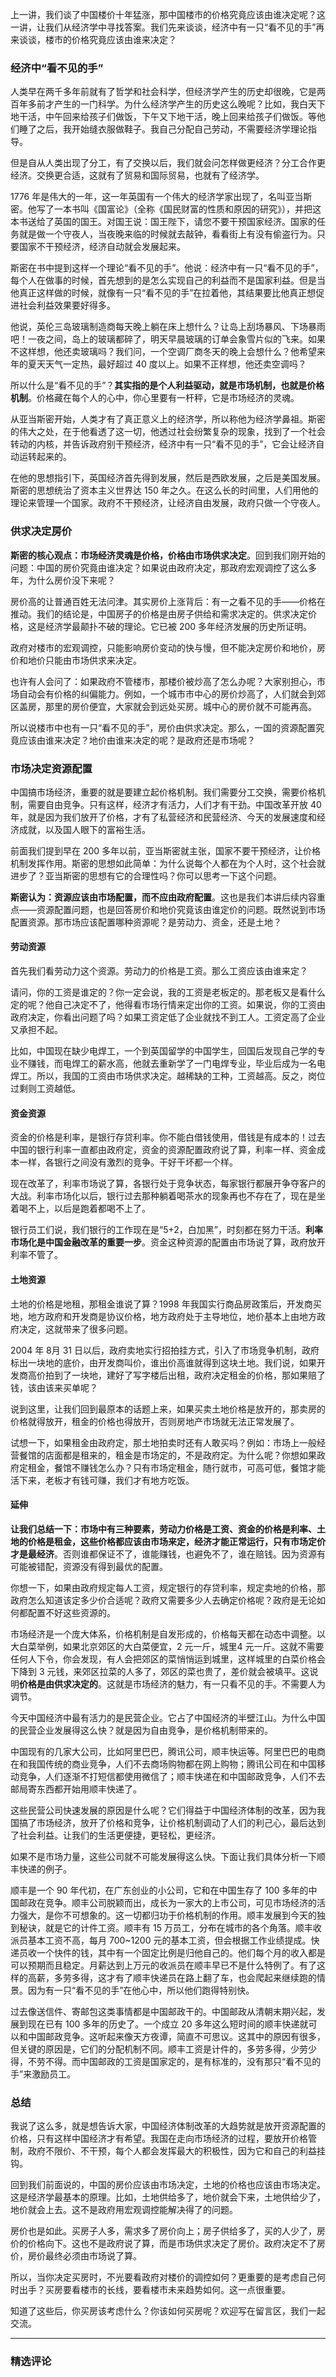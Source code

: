 <p data-nodeid="6752" class="">上一讲，我们谈了中国楼价十年猛涨，那中国楼市的价格究竟应该由谁决定呢？这一讲，让我们从经济学中寻找答案。我们先来谈谈，经济中有一只“看不见的手”再来谈谈，楼市的价格究竟应该由谁来决定？</p>


<h3 data-nodeid="6216" class="">经济中“看不见的手”</h3>


<p data-nodeid="535" class="">人类早在两千多年前就有了哲学和社会科学，但经济学产生的历史却很晚，它是两百年多前才产生的一门科学。为什么经济学产生的历史这么晚呢？比如，我白天下地干活，中午回来给孩子们做饭，下午又下地干活，晚上回来给孩子们做饭。等他们睡了之后，我开始缝衣服做鞋子。我自己分配自己劳动，不需要经济学理论指导。</p>


<p data-nodeid="4">但是自从人类出现了分工，有了交换以后，我们就会问怎样做更经济？分工合作更经济。交换更合适，这就有了贸易和国际贸易，也就有了经济学。</p>
<p data-nodeid="1073">1776 年是伟大的一年，这一年英国有一个伟大的经济学家出现了，名叫亚当斯密。他写了一本书叫《国富论》（全称《国民财富的性质和原因的研究》），并把这本书送给了英国的国王。对国王说：国王陛下，请您不要干预国家经济。国家的任务就是做一个守夜人，当夜晚来临的时候就去敲钟，看看街上有没有偷盗行为。只要国家不干预经济，经济自动就会发展起来。</p>
<p data-nodeid="7288" class="">斯密在书中提到这样一个理论“看不见的手”。他说：经济中有一只“看不见的手”，每个人在做事的时候，首先想到的是怎么实现自己的利益而不是国家利益。但是当他真正这样做的时候，就像有一只“看不见的手”在拉着他，其结果要比他真正想促进社会利益效果要好得多。</p>












<p data-nodeid="7">他说，英伦三岛玻璃制造商每天晚上躺在床上想什么？让岛上刮场暴风、下场暴雨吧！一夜之间，岛上的玻璃都碎了，明天早晨玻璃的订单会象雪片似的飞来。如果不这样想，他还卖玻璃吗？我们问，一个空调厂商冬天的晚上会想什么？他希望来年的夏天天气一定热，最好超过 40 度以上。如果不正样想，他还卖空调吗？</p>
<p data-nodeid="11924" class="">所以什么是“看不见的手”？<strong data-nodeid="11930">其实指的是个人利益驱动，就是市场机制，也就是价格机制</strong>。价格藏在每个人的心中，你心里要有一杆秤，它是市场经济的灵魂。</p>





















<p data-nodeid="12465" class="">从亚当斯密开始，人类才有了真正意义上的经济学，所以称他为经济学鼻祖。斯密的伟大之处，在于他看透了这一切，他透过社会纷繁复杂的现象，找到了一个社会转动的内核，并告诉政府别干预经济，经济中有一只“看不见的手”，它会让经济自动运转起来的。</p>


<p data-nodeid="10">在他的思想指引下，英国经济首先得到发展，然后是西欧发展，之后是美国发展。斯密的思想统治了资本主义世界达 150 年之久。在这么长的时间里，人们用他的理论来管理一个国家。政府不干预经济，让经济自由发展，政府只做一个守夜人。</p>
<h3 data-nodeid="11">供求决定房价</h3>
<p data-nodeid="12"><strong data-nodeid="72">斯密的核心观点：市场经济灵魂是价格，价格由市场供求决定</strong>。回到我们刚开始的问题：中国的房价究竟由谁决定？如果说由政府决定，那政府宏观调控了这么多年，为什么房价没下来呢？</p>
<p data-nodeid="13">房价高的让普通百姓无法问津。其实房价上涨背后：有一之看不见的手——价格在推动。我们的结论是，中国房子的价格是由房子供给和需求决定的。供求决定价格，这是经济学最颠扑不破的理论。它已被 200 多年经济发展的历史所证明。</p>
<p data-nodeid="14">政府对楼市的宏观调控，只能影响房价变动的快与慢，但不能决定房价和地价，房价和地价只能由市场供求来决定。</p>
<p data-nodeid="2706" class="">也许有人会问了：如果政府不管楼市，那楼价被炒高了怎么办呢？大家别担心，市场自动会有价格的纠偏能力。例如，一个城市市中心的房价炒高了，人们就会到郊区盖房，那里的房价便宜，大家就会到远处买房。城中心的房价就不可能再高。</p>


<p data-nodeid="3234" class="">所以说楼市中也有一只“看不见的手”，房价由供求决定。那么，一国的资源配置究竟应该由谁来决定？地价由谁来决定的呢？是政府还是市场呢？</p>


<h3 data-nodeid="17">市场决定资源配置</h3>
<p data-nodeid="18" class="">中国搞市场经济，重要的就是要建立起价格机制。我们需要分工交换，需要价格机制，需要自由竞争。只有这样，经济才有活力，人们才有干劲。中国改革开放 40 年，就是因为我们放开了价格，才有了私营经济和民营经济、今天的发展速度和经济成就，以及国人眼下的富裕生活。</p>
<p data-nodeid="19">前面我们提到早在 200 多年以前，亚当斯密就主张，国家不要干预经济，让价格机制发挥作用。斯密的思想如此简单：为什么说每个人都在为个人时，这个社会就进步了？亚当斯密的思想有它的合理性吗？你可以思考一下这个问题。</p>
<p data-nodeid="3498" class=""><strong data-nodeid="3503">斯密认为：资源应该由市场配置，而不应由政府配置</strong>。这也是我们本讲后续内容重点——资源配置问题，也是回答房价和地价究竟该由谁定价的问题。既然说到市场配置资源。那市场应该配置哪种资源呢？是劳动力、资金，还是土地？</p>

<h4 data-nodeid="21">劳动资源</h4>
<p data-nodeid="22">首先我们看劳动力这个资源。劳动力的价格是工资。那么工资应该由谁来定？</p>
<p data-nodeid="23">请问，你的工资是谁定的？你一定会说，我的工资是老板定的。那老板又是看什么定的呢？他自己决定不了，他得看市场行情来定出你的工资。如果说，你的工资由政府决定，你看出问题了吗？如果工资定低了企业就找不到工人。工资定高了企业又承担不起。</p>
<p data-nodeid="24">比如，中国现在缺少电焊工，一个到英国留学的中国学生，回国后发现自己学的专业不赚钱，而电焊工的薪水高，他就去重新学了一门电焊专业，毕业后成为一名电焊工。所以，我国的工资由市场供求决定。越稀缺的工种，工资越高。反之，岗位过剩则工资越低。</p>
<h4 data-nodeid="25">资金资源</h4>
<p data-nodeid="26">资金的价格是利率，是银行存贷利率。你不能白借钱使用，借钱是有成本的！过去中国的银行利率一直都由政府定，资金的资源配置政府说了算，利率一样、资金成本一样，各银行之间没有激烈的竞争。干好干坏都一个样。</p>
<p data-nodeid="27">现在改革了，利率市场说了算，各银行处于竞争状态，每家银行都展开争夺客户的大战。利率市场化以后，银行过去那种躺着喝茶水的现象再也不存在了，现在是坐着喝不上，以后是跑着都喝不上了。</p>
<p data-nodeid="28">银行员工们说，我们银行的工作现在是“5+2，白加黑”，时刻都在努力干活。<strong data-nodeid="93">利率市场化是中国金融改革的重要一步</strong>。资金这种资源的配置由市场说了算，政府放开利率不管了。</p>
<h4 data-nodeid="29">土地资源</h4>
<p data-nodeid="30">土地的价格是地租，那租金谁说了算？1998 年我国实行商品房政策后，开发商买地，地方政府和开发商是协议价格，地方政府处于主导地位，地价基本上由地方政府决定，这就带来了很多问题。</p>
<p data-nodeid="31">2004 年 8月 31 日以后，政府卖地实行招拍挂方式，引入了市场竞争机制，政府标出一块地的底价，由开发商叫价，谁出价高谁就得到这块土地。我们说，如果开发商高价拍到了一块地，建好了写字楼后出租，政府决定租金的价格，那如果赔了钱，该由该来买单呢？</p>
<p data-nodeid="32">说到这里，让我们回到最原本的话题上来，如果买卖土地价格是放开的，那卖房的价格就得放开，租金的价格也得放开，否则房地产市场就无法正常发展了。</p>
<p data-nodeid="33">试想一下，如果租金由政府定，那土地拍卖时还有人敢买吗？例如：市场上一般经营餐馆的店面都是租来的，租金是市场定的，不是政府定。为什么呢？你想如果政府定租金，餐馆不赚钱怎么办？只有市场定租金，随行就市，可高可低，餐馆才能活下来，老板才有钱可赚，我们才有地方吃饭。</p>
<h4 data-nodeid="34">延伸</h4>
<p data-nodeid="4330" class=""><strong data-nodeid="4341">让我们总结一下：市场中有三种要素，劳动力价格是工资、资金的价格是利率、土地的价格是租金，<strong data-nodeid="4340"><strong data-nodeid="4339">这些</strong></strong>价格都应该由市场来定，经济才能正常运行，只有市场定价才是最经济</strong>。否则谁都保证不了，谁能赚钱，也避免不了，谁在赔钱。因为资源有可能被错配，资源没有得到最优的配置。</p>



<p data-nodeid="36">你想一下，如果由政府规定每人工资，规定银行的存贷利率，规定卖地的价格，那政府怎么知道该定多少价合适呢？政府又需要多少人去确定价格呢？政府是无论如何都配置不好这些资源的。</p>
<p data-nodeid="37">市场经济是一个庞大体系，价格机制是自发形成的，价格每天都在动态中调整。以大白菜举例，如果北京郊区的大白菜便宜，2 元一斤，城里4 元一斤。这就不需要任何人下令，你会发现，有人会把郊区的菜悄悄运到城里，这样城里的白菜价格会下降到 3 元钱，来郊区拉菜的人多了，郊区的菜也贵了，差价就会被填平。这说明<strong data-nodeid="119">价格是由供求决定的</strong>。这就是市场经济的魅力，有一只看不见的手。不需要人为调节。</p>
<p data-nodeid="38">今天中国经济中最有活力的是民营企业。它占了中国经济的半壁江山。为什么中国的民营企业发展得这么快？就是因为自由竞争，是价格机制带来的。</p>
<p data-nodeid="39">中国现有的几家大公司，比如阿里巴巴，腾讯公司，顺丰快运等。阿里巴巴的电商在和我国传统的商业竞争，人们不去商场购物都在网上购物；腾讯公司在和中国移动竞争，人们逐渐不打短信都使用微信了；顺丰快递在和中国邮政竞争，人们不去邮局寄东西都开始用顺丰快递了。</p>
<p data-nodeid="40">这些民营公司快速发展的原因是什么呢？它们得益于中国经济体制的改革，因为我国搞了市场经济，放开了价格和竞争，让价格机制调动了人们的利己心，最后达到了社会利益。让我们的生活更便捷，更轻松，更经济。</p>
<p data-nodeid="41">如果不是市场力量，这些公司就不可能发展得这么快。下面让我们具体分析一下顺丰快递的例子。</p>
<p data-nodeid="42">顺丰是一个 90 年代初，在广东创业的小公司，它和在中国生存了 100 多年的中国邮政在竞争。顺丰公司脱颖而出，成长为一家大的上市公司，可见市场经济的活力强大，是你不可想象的。这一切都归功于价格机制的作用。顺丰发展到今天的独到秘诀，就是它的计件工资。顺丰有 15 万员工，分布在城市的各个角落。顺丰收派员基本工资不高，每月 700~1200 元的基本工资，但会根据工作业绩提成。快递员收一个快件的钱，其中有一个固定比例是归他自己的。他们每个月的收入都是可以预期而且稳定。月薪达到上万元的收派员在顺丰早已不是什么特例了。有了这样的高薪，多劳多得，这才有了顺丰快递员在路上翻了车，也会爬起来继续跑的情景。因为有一只“看不见的手”在他心中，所以他们跑得特别快。</p>
<p data-nodeid="43">过去像送信件、寄邮包这类事情都是中国邮政干的。中国邮政从清朝末期兴起，发展到现在已有 100 多年的历史了。一个成立 20 多年这么短时间的顺丰快递就可以和中国邮政竞争。这听起来像天方夜谭，简直不可思议。这其中的原因有很多，但关键的原因是，它们的分配机制不同。顺丰工资是计件的，多劳多得，少劳少得，不劳不得。而中国邮政的工资是国家定的，是有标准的，没有那只“看不见的手”来激励员工。</p>
<h3 data-nodeid="44">总结</h3>
<p data-nodeid="45">我说了这么多，就是想告诉大家，中国经济体制改革的大趋势就是放开资源配置的价格，只有这样中国经济才有希望。我国在走向市场经济的过程，要放开价格管制，政府不限价、不干预，每个人都会发挥最大的积极性，因为它和自己的利益挂钩。</p>
<p data-nodeid="46">回到我们前面说的，中国的房价应该由市场决定，土地的价格也应该由市场决定。这是经济学最基本的原理。比如，土地供给多了，地价就会下来，土地供给少了，地价就会上去。这不是政府用宏观调控能解决得了的问题。</p>
<p data-nodeid="47" class="">房价也是如此。买房子人多，需求多了房价向上；房子供给多了，买的人少了，房价的价格向下。这也不是政府说了算，而是市场供求决定了房价。政府决定不了房价，房价最终必须由市场说了算。</p>
<p data-nodeid="48">所以，当你决定买房时，不光要看政府对楼价的调控如何？更重要的是考虑自己何时出手？买房要看楼市的长线，要看楼市未来趋势如何。这一点很重要。</p>
<p data-nodeid="30421" class="te-preview-highlight">知道了这些后，你买房该考虑什么？你该如何买房呢？欢迎写在留言区，我们一起交流。</p>

---

### 精选评论


